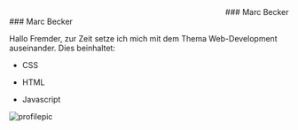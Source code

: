 <div style="text-align: right"> ### Marc Becker </div>### Marc Becker

Hallo Fremder, zur Zeit setze ich mich mit dem Thema Web-Development auseinander. Dies beinhaltet:

- CSS


- HTML


- Javascript

![profilepic](https://www.agentur-kreativdenker.de/wp-content/uploads/2020/12/javascript-js.jpg)
